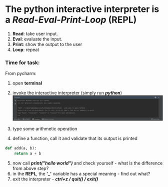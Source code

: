 # The python interactive interpreter is a *Read-Eval-Print-Loop* (REPL)

 1. **Read**: take user input.
 2. **Eval**: evaluate the input.
 3. **Print**: show the output to the user
 4. **Loop**: repeat
### Time for task:
From pycharm:
 1. open **terminal**
 2. invoke the interactive interpreter (simply run ***python***)
 ![Terminal window](/images/image002.png)

3. type some arithmetic operation
4. define a function, call it and validate that its output is printed
```python
def add(a, b):
	return a + b
```
5. now call ***print("hello world")*** and check yourself - what is the difference from above step?
6. in the **REPL**, the **'_'** variable has a special meaning - find out what?
7. exit the interpreter - ***ctrl+z / quit() / exit()***


<!--stackedit_data:
eyJoaXN0b3J5IjpbLTY5MjE4MTA4NiwxNDk0Nzg2MjQzXX0=
-->
